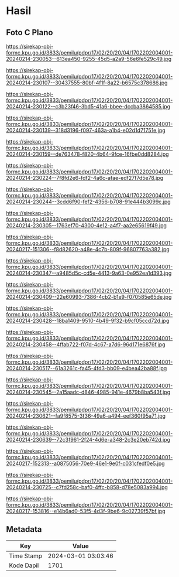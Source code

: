 # Hasil

## Foto C Plano

https://sirekap-obj-formc.kpu.go.id/3833/pemilu/pdpr/17/02/20/20/04/1702202004001-20240214-230053--613ea450-9255-45d5-a2a9-56e6fe529c49.jpg

https://sirekap-obj-formc.kpu.go.id/3833/pemilu/pdpr/17/02/20/20/04/1702202004001-20240214-230107--30437555-80bf-4f1f-8a22-b6575c378686.jpg

https://sirekap-obj-formc.kpu.go.id/3833/pemilu/pdpr/17/02/20/20/04/1702202004001-20240214-230122--c3b23f46-3bd5-41a6-bbee-dccba3864585.jpg

https://sirekap-obj-formc.kpu.go.id/3833/pemilu/pdpr/17/02/20/20/04/1702202004001-20240214-230139--318d3196-f097-463a-a1b4-e02d1d71751e.jpg

https://sirekap-obj-formc.kpu.go.id/3833/pemilu/pdpr/17/02/20/20/04/1702202004001-20240214-230159--de763478-f820-4b64-9fce-16fbe0dd8284.jpg

https://sirekap-obj-formc.kpu.go.id/3833/pemilu/pdpr/17/02/20/20/04/1702202004001-20240214-230224--7f8fd2e6-fdf2-4a6c-afae-edf27f7d5e78.jpg

https://sirekap-obj-formc.kpu.go.id/3833/pemilu/pdpr/17/02/20/20/04/1702202004001-20240214-230244--3cdd6f90-fef2-4356-b708-91e444b3099c.jpg

https://sirekap-obj-formc.kpu.go.id/3833/pemilu/pdpr/17/02/20/20/04/1702202004001-20240214-230305--1763ef70-4300-4e12-a4f7-aa2e65619f49.jpg

https://sirekap-obj-formc.kpu.go.id/3833/pemilu/pdpr/17/02/20/20/04/1702202004001-20240217-151306--f8d82620-a48e-4c7b-809f-96807763a382.jpg

https://sirekap-obj-formc.kpu.go.id/3833/pemilu/pdpr/17/02/20/20/04/1702202004001-20240214-230347--a9485d5c-cd5e-4413-9a63-0e952ea1d393.jpg

https://sirekap-obj-formc.kpu.go.id/3833/pemilu/pdpr/17/02/20/20/04/1702202004001-20240214-230409--22e60993-7386-4cb2-b1e9-f070585e65de.jpg

https://sirekap-obj-formc.kpu.go.id/3833/pemilu/pdpr/17/02/20/20/04/1702202004001-20240214-230428--18ba1409-9510-4b49-9f32-b9cf05ccd72d.jpg

https://sirekap-obj-formc.kpu.go.id/3833/pemilu/pdpr/17/02/20/20/04/1702202004001-20240214-230458--4ffab722-f07d-4c67-a7d6-96d171e6876f.jpg

https://sirekap-obj-formc.kpu.go.id/3833/pemilu/pdpr/17/02/20/20/04/1702202004001-20240214-230517--61a3261c-fa45-4fd3-bb09-e4bea42ba88f.jpg

https://sirekap-obj-formc.kpu.go.id/3833/pemilu/pdpr/17/02/20/20/04/1702202004001-20240214-230545--2a15aadc-d846-4985-941e-4679b8ba543f.jpg

https://sirekap-obj-formc.kpu.go.id/3833/pemilu/pdpr/17/02/20/20/04/1702202004001-20240214-230621--fa9f8575-3f36-49a6-a494-eef360f95a71.jpg

https://sirekap-obj-formc.kpu.go.id/3833/pemilu/pdpr/17/02/20/20/04/1702202004001-20240214-230639--72c3f961-2f24-4d6e-a348-2c3e20eb742d.jpg

https://sirekap-obj-formc.kpu.go.id/3833/pemilu/pdpr/17/02/20/20/04/1702202004001-20240217-152313--a0875056-70e9-46e1-9e0f-c031cfedf0e5.jpg

https://sirekap-obj-formc.kpu.go.id/3833/pemilu/pdpr/17/02/20/20/04/1702202004001-20240214-230725--c7fd258c-baf0-4ffc-b858-d78e5083a994.jpg

https://sirekap-obj-formc.kpu.go.id/3833/pemilu/pdpr/17/02/20/20/04/1702202004001-20240217-153816--e14b6ad0-53f5-4d3f-9be6-9c02739f57bf.jpg


## Metadata

| Key        | Value               |
| ---------- | ------------------- |
| Time Stamp | 2024-03-01 03:03:46 |
| Kode Dapil | 1701                |




